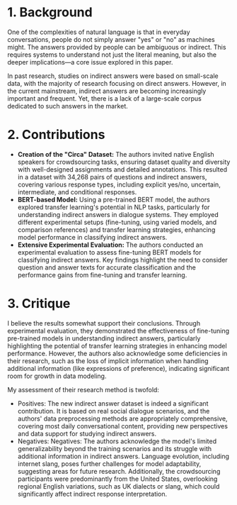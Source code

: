 # 1. Background

One of the complexities of natural language is that in everyday conversations, people do not simply answer "yes" or "no" as machines might. The answers provided by people can be ambiguous or indirect. This requires systems to understand not just the literal meaning, but also the deeper implications—a core issue explored in this paper.

In past research, studies on indirect answers were based on small-scale data, with the majority of research focusing on direct answers. However, in the current mainstream,  indirect answers are becoming increasingly important and frequent. Yet, there is a lack of a large-scale corpus dedicated to such answers in the market.

# 2. Contributions

- **Creation of the "Circa" Dataset:** The authors invited native English speakers for crowdsourcing tasks, ensuring dataset quality and diversity with well-designed assignments and detailed annotations. This resulted in a dataset with 34,268 pairs of questions and indirect answers, covering various response types, including explicit yes/no, uncertain, intermediate, and conditional responses.
- **BERT-based Model:** Using a pre-trained BERT model, the authors explored transfer learning's potential in NLP tasks, particularly for understanding indirect answers in dialogue systems. They employed different experimental setups (fine-tuning, using varied models, and comparison references) and transfer learning strategies, enhancing model performance in classifying indirect answers.
- **Extensive Experimental Evaluation:** The authors conducted an experimental evaluation to assess fine-tuning BERT models for classifying indirect answers. Key findings highlight the need to consider question and answer texts for accurate classification and the performance gains from fine-tuning and transfer learning.

# 3. Critique


I believe the results somewhat support their conclusions. Through experimental evaluation, they demonstrated the effectiveness of fine-tuning pre-trained models in understanding indirect answers, particularly highlighting the potential of transfer learning strategies in enhancing model performance. However, the authors also acknowledge some deficiencies in their research, such as the loss of implicit information when handling additional information (like expressions of preference), indicating significant room for growth in data modeling.

My assessment of their research method is twofold:

- Positives: The new indirect answer dataset is indeed a significant contribution. It is based on real social dialogue scenarios, and the authors' data preprocessing methods are appropriately comprehensive, covering most daily conversational content, providing new perspectives and data support for studying indirect answers.
- Negatives: Negatives: The authors acknowledge the model's limited generalizability beyond the training scenarios and its struggle with additional information in indirect answers. Language evolution, including internet slang, poses further challenges for model adaptability, suggesting areas for future research. Additionally, the crowdsourcing participants were predominantly from the United States, overlooking regional English variations, such as UK dialects or slang, which could significantly affect indirect response interpretation. 